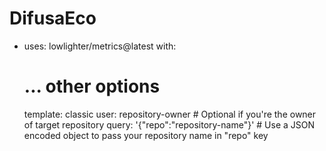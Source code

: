 # DifusaEco

- uses: lowlighter/metrics@latest
  with:
    # ... other options
    template: classic
    user: repository-owner              # Optional if you're the owner of target repository
    query: '{"repo":"repository-name"}' # Use a JSON encoded object to pass your repository name in "repo" key
